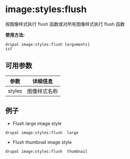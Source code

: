 # image:styles:flush
按图像样式执行 flush 函数或对所有图像样式执行 flush 函数

**使用方法:**
```
drupal image:styles:flush [arguments]
isf
```

## 可用参数
参数 | 详细信息
---------|-------------
styles | 图像样式名称

## 例子
* Flush large image style
```
drupal image:styles:flush  large
```
* Flush thumbnail image style
```
drupal image:styles:flush  thumbnail
```
